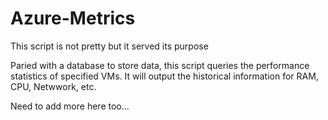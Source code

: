 # Azure-Metrics
This script is not pretty but it served its purpose

Paried with a database to store data, this script queries the performance statistics of specified VMs.  It will output the historical information for RAM, CPU, Netwwork, etc.  

Need to add more here too...
